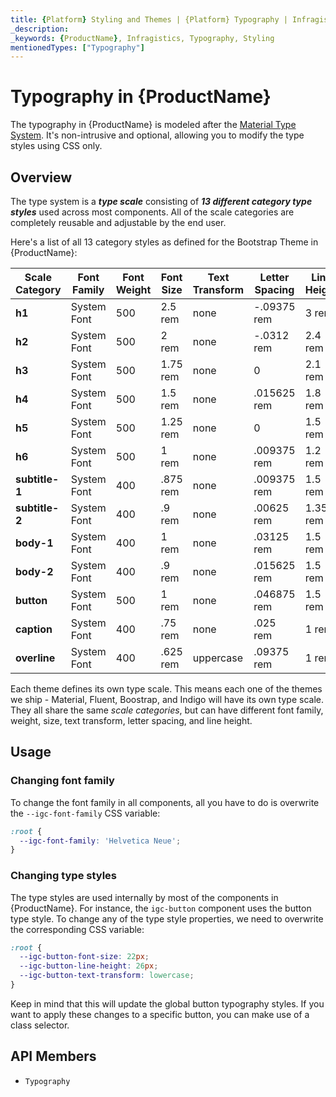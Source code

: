 ```yaml
---
title: {Platform} Styling and Themes | {Platform} Typography | Infragistics
_description:
_keywords: {ProductName}, Infragistics, Typography, Styling
mentionedTypes: ["Typography"]
---
```


# Typography in {ProductName}
The typography in {ProductName} is modeled after the [Material Type System](https://material.io/design/typography/the-type-system.html#). It's non-intrusive and optional, allowing you to modify the type styles using CSS only.

## Overview
The type system is a **_type scale_** consisting of **_13 different category type styles_** used across most components. All of the scale categories are completely reusable and adjustable by the end user.

Here's a list of all 13 category styles as defined for the Bootstrap Theme in {ProductName}:

| **Scale Category** | **Font Family** | **Font Weight** | **Font Size** | **Text Transform** | **Letter Spacing** | **Line Height** |
|--------------------|-----------------|-----------------|---------------|--------------------|--------------------|-----------------|
| **h1**             |  System Font    | 500             | 2.5 rem       | none               | -.09375 rem        | 3 rem           |
| **h2**             |  System Font    | 500             | 2 rem         | none               | -.0312 rem         | 2.4 rem         |
| **h3**             |  System Font    | 500             | 1.75 rem      | none               | 0                  | 2.1 rem         |
| **h4**             |  System Font    | 500             | 1.5 rem       | none               | .015625 rem        | 1.8 rem         |
| **h5**             |  System Font    | 500             | 1.25 rem      | none               | 0                  | 1.5 rem         |
| **h6**             |  System Font    | 500             | 1 rem         | none               | .009375 rem        | 1.2 rem         |
| **subtitle-1**     |  System Font    | 400             | .875 rem      | none               | .009375 rem        | 1.5 rem         |
| **subtitle-2**     |  System Font    | 400             | .9 rem        | none               | .00625 rem         | 1.35 rem        |
| **body-1**         |  System Font    | 400             | 1 rem         | none               | .03125 rem         | 1.5 rem         |
| **body-2**         |  System Font    | 400             | .9 rem        | none               | .015625 rem        | 1.5 rem         |
| **button**         |  System Font    | 500             | 1 rem         | none               | .046875 rem        | 1.5 rem         |
| **caption**        |  System Font    | 400             | .75 rem       | none               | .025 rem           | 1 rem           |
| **overline**       |  System Font    | 400             | .625 rem      | uppercase          | .09375 rem         | 1 rem           |

Each theme defines its own type scale. This means each one of the themes we ship - Material, Fluent, Boostrap, and Indigo will have its own type scale. They all share the same _scale categories_, but can have different font family, weight, size, text transform, letter spacing, and line height.

## Usage

### Changing font family

To change the font family in all components, all you have to do is overwrite the `--igc-font-family` CSS variable:

```css
:root {
  --igc-font-family: 'Helvetica Neue';
}
```

### Changing type styles

The type styles are used internally by most of the components in {ProductName}. For instance, the `igc-button` component uses the button type style.
To change any of the type style properties, we need to overwrite the corresponding CSS variable:

```css
:root {
  --igc-button-font-size: 22px;
  --igc-button-line-height: 26px;
  --igc-button-text-transform: lowercase;
}
```

Keep in mind that this will update the global button typography styles. If you want to apply these changes to a specific button, you can make use of a class selector.

 ## API Members

 - `Typography`